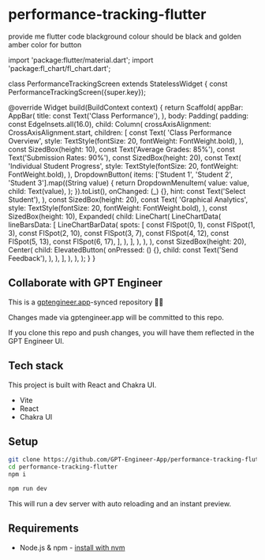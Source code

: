 # performance-tracking-flutter

provide me  flutter code
blackground colour should be black and golden amber color for button 

import 'package:flutter/material.dart';
import 'package:fl_chart/fl_chart.dart';

class PerformanceTrackingScreen extends StatelessWidget {
  const PerformanceTrackingScreen({super.key});

  @override
  Widget build(BuildContext context) {
    return Scaffold(
      appBar: AppBar(
        title: const Text('Class Performance'),
      ),
      body: Padding(
        padding: const EdgeInsets.all(16.0),
        child: Column(
          crossAxisAlignment: CrossAxisAlignment.start,
          children: [
            const Text(
              'Class Performance Overview',
              style: TextStyle(fontSize: 20, fontWeight: FontWeight.bold),
            ),
            const SizedBox(height: 10),
            const Text('Average Grades: 85%'),
            const Text('Submission Rates: 90%'),
            const SizedBox(height: 20),
            const Text(
              'Individual Student Progress',
              style: TextStyle(fontSize: 20, fontWeight: FontWeight.bold),
            ),
            DropdownButton<String>(
              items: <String>['Student 1', 'Student 2', 'Student 3'].map((String value) {
                return DropdownMenuItem<String>(
                  value: value,
                  child: Text(value),
                );
              }).toList(),
              onChanged: (_) {},
              hint: const Text('Select Student'),
            ),
            const SizedBox(height: 20),
            const Text(
              'Graphical Analytics',
              style: TextStyle(fontSize: 20, fontWeight: FontWeight.bold),
            ),
            const SizedBox(height: 10),
            Expanded(
              child: LineChart(
                LineChartData(
                  lineBarsData: [
                    LineChartBarData(
                      spots: [
                        const FlSpot(0, 1),
                        const FlSpot(1, 3),
                        const FlSpot(2, 10),
                        const FlSpot(3, 7),
                        const FlSpot(4, 12),
                        const FlSpot(5, 13),
                        const FlSpot(6, 17),
                      ],
                    ),
                  ],
                ),
              ),
            ),
            const SizedBox(height: 20),
            Center(
              child: ElevatedButton(
                onPressed: () {},
                child: const Text('Send Feedback'),
              ),
            ),
          ],
        ),
      ),
    );
  }
}

## Collaborate with GPT Engineer

This is a [gptengineer.app](https://gptengineer.app)-synced repository 🌟🤖

Changes made via gptengineer.app will be committed to this repo.

If you clone this repo and push changes, you will have them reflected in the GPT Engineer UI.

## Tech stack

This project is built with React and Chakra UI.

- Vite
- React
- Chakra UI

## Setup

```sh
git clone https://github.com/GPT-Engineer-App/performance-tracking-flutter.git
cd performance-tracking-flutter
npm i
```

```sh
npm run dev
```

This will run a dev server with auto reloading and an instant preview.

## Requirements

- Node.js & npm - [install with nvm](https://github.com/nvm-sh/nvm#installing-and-updating)

